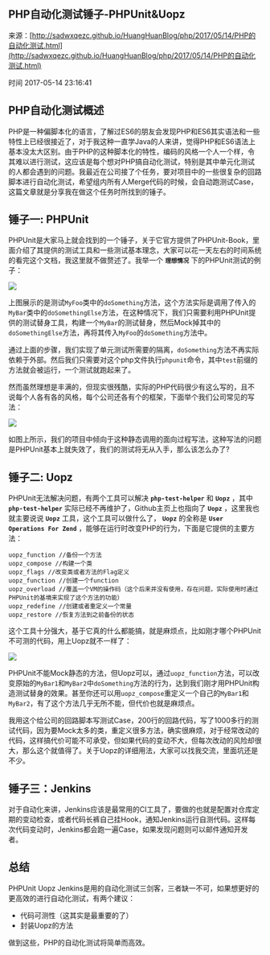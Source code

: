 ## PHP自动化测试锤子-PHPUnit&amp;Uopz

来源：[http://sadwxqezc.github.io/HuangHuanBlog/php/2017/05/14/PHP的自动化测试.html](http://sadwxqezc.github.io/HuangHuanBlog/php/2017/05/14/PHP的自动化测试.html)

时间 2017-05-14 23:16:41

 
## PHP自动化测试概述
 
PHP是一种偏脚本化的语言，了解过ES6的朋友会发现PHP和ES6其实语法和一些特性上已经很接近了，对于我这种一直学Java的人来讲，觉得PHP和ES6语法上基本没太大区别。由于PHP的这种脚本化的特性，编码的风格一个人一个样，令其难以进行测试，这应该是每个想对PHP搞自动化测试，特别是其中单元化测试的人都会遇到的问题。我最近在公司接了个任务，要对项目中的一些很复杂的回路脚本进行自动化测试，希望组内所有人Merge代码的时候，会自动跑测试Case，这篇文章就是分享我在做这个任务时所找到的锤子。
 
## 锤子一: PHPUnit
 
PHPUnit是大家马上就会找到的一个锤子，关于它官方提供了PHPUnit-Book，里面介绍了其提供的测试工具和一些测试基本理念，大家可以花一天左右的时间系统的看完这个文档，我这里就不做赘述了。我举一个 **`理想情况`**  下的PHPUnit测试的例子：
 
![][0]
 
上图展示的是测试`MyFoo`类中的`doSomething`方法，这个方法实际是调用了传入的`MyBar`类中的`doSomethingElse`方法，在这种情况下，我们只需要利用PHPUnit提供的测试替身工具，构建一个`MyBar`的测试替身，然后Mock掉其中的`doSomethingElse`方法，再将其传入`MyFoo`的`doSomething`方法中。
 
通过上面的步骤，我们实现了单元测试所需要的隔离，`doSomething`方法不再实际依赖于外部。然后我们只需要对这个php文件执行`phpunit`命令，其中`test`前缀的方法就会被运行，一个测试就跑起来了。
 
然而虽然理想是丰满的，但现实很残酷，实际的PHP代码很少有这么写的，且不说每个人各有各的风格，每个公司还各有个的框架，下面举个我们公司常见的写法：
 
![][1]
 
如图上所示，我们的项目中倾向于这种静态调用的面向过程写法，这种写法的问题是PHPUnit基本上就失效了，我们的测试将无从入手，那么该怎么办了?
 
## 锤子二: Uopz
 
PHPUnit无法解决问题，有两个工具可以解决 **`php-test-helper`**  和 **`Uopz`**  ，其中 **`php-test-helper`**  实际已经不再维护了，Github主页上也指向了 **`Uopz`**  ，这里我也就主要说说 **`Uopz`**  工具，这个工具可以做什么了， **`Uopz`**  的全称是 **`User Operations For Zend`**  ，能够在运行时改变PHP的行为，下面是它提供的主要方法：
 
  
```
uopz_function //备份一个方法
uopz_compose //构建一个类
uopz_flags //改变类或者方法的Flag定义
uopz_function //创建一个function
uopz_overload //覆盖一个VM的操作码（这个后来并没有使用，存在问题，实际使用时通过PHPUnit的基境来实现了这个方法的功能）
uopz_redefine //创建或者重定义一个常量
uopz_restore //恢复方法到之前备份的状态
```
 
 
 
这个工具十分强大，基于它真的什么都能搞，就是麻烦点，比如刚才哪个PHPUnit不可测的代码，用上Uopz就不一样了：
 
![][2]
 
PHPUnit不能Mock静态的方法，但Uopz可以，通过`uopz_function`方法，可以改变原始的`MyBar1`和`MyBar2`中`doSomething`方法的行为，达到我们刚才用PHPUnit构造测试替身的效果。甚至你还可以用`uopz_compose`重定义一个自己的`MyBar1`和`MyBar2`，有了这个方法几乎无所不能，但代价也就是麻烦点。
 
我用这个给公司的回路脚本写测试Case，200行的回路代码，写了1000多行的测试代码，因为要Mock太多的类，重定义很多方法，确实很麻烦，对于经常改动的代码，这样搞代价可能不可承受，但如果代码的变动不大，但每次改动的风险却很大，那么这个就值得了。关于Uopz的详细用法，大家可以找我交流，里面坑还是不少。
 
## 锤子三：Jenkins
 
对于自动化来讲，Jenkins应该是最常用的CI工具了，要做的也就是配置对仓库定期的变动检查，或者代码长裤自己挂Hook，通知Jenkins运行自测代码。这样每次代码变动时，Jenkins都会跑一遍Case，如果发现问题则可以邮件通知开发者。
 
## 总结
 
PHPUnit Uopz Jenkins是用的自动化测试三剑客，三者缺一不可，如果想更好的更高效的进行自动化测试，有两个建议：
 
 
* 代码可测性（这其实是最重要的了） 
* 封装Uopz的方法 
 
 
做到这些，PHP的自动化测试将简单而高效。
 


[0]: ../img/yMVFjya.png 
[1]: ../img/2ami2yU.png 
[2]: ../img/ameIv2b.png 